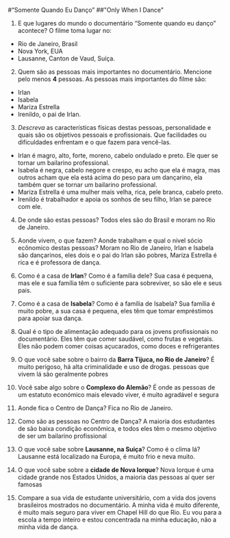 #“Somente Quando Eu Danço”
##"Only When I Dance"

1. E que lugares do mundo o documentário  “Somente quando eu danço” acontece?
O filme toma lugar no: 
* Rio de Janeiro, Brasil
* Nova York, EUA
* Lausanne, Canton de Vaud, Suíça.

2. Quem são as pessoas mais importantes no documentário. Mencione pelo menos **4** pessoas.
As pessoas mais importantes do filme são:
* Irlan
* Isabela
* Mariza Estrella
* Irenildo, o pai de Irlan.

3. *Descreva* as características físicas destas pessoas, personalidade e quais são os objetivos pessoais e profissionais. Que facilidades ou dificuldades enfrentam e o que fazem para vencê-las.
* Irlan é magro, alto, forte, moreno, cabelo ondulado e preto.  Ele quer se tornar um bailarino professional.  
* Isabela é negra, cabelo negore e crespo, eu acho que ela é magra, mas outros acham que ela está acima do peso para um dançarino, ela também quer se tornar um bailarino professional.  
* Mariza Estrella é uma mulher mais velha, rica, pele branca, cabelo preto.  
* Irenildo é trabalhador e apoia os sonhos de seu filho, Irlan se parece com ele.

4. De onde são estas pessoas?
Todos eles são do Brasil e moram no Rio de Janeiro.

5. Aonde vivem, o que fazem? Aonde trabalham e qual o nivel sócio ecônomico destas pessoas?
Moram no Rio de Janeiro, Irlan e Isabela são dançarinos, eles dois e o pai do Irlan são pobres, Mariza Estrella é rica e é professora de dança.

6. Como é a casa de **Irlan**? Como é a família dele?
Sua casa é pequena, mas ele e sua família têm o suficiente para sobreviver, so são ele e seus pais.

7. Como é a casa de **Isabela**? Como é a família de Isabela?
Sua família é muito pobre, a sua casa é pequena, eles têm que tomar empréstimos para apoiar sua dança.

8. Qual é o tipo de alimentação adequado para os jovens profissionais no documentário.
Eles têm que comer saudável, como frutas e vegetais. Eles não podem comer coisas açucarados, como doces e refrigerantes

9. O que você sabe sobre o bairro da **Barra Tijuca, no Rio de Janeiro**?
É muito perigoso, há alta criminalidade e uso de drogas. pessoas que vivem lá são geralmente pobres

10. Você sabe algo sobre o **Complexo do Alemão**?
É onde as pessoas de um estatuto económico mais elevado viver, é muito agradável e segura

11. Aonde fica o Centro de Dança?
Fica no Rio de Janeiro.

12. Como são as pessoas no Centro de Dança?
A maioria dos estudantes de são baixa condição econômica, e todos eles têm o mesmo objetivo de ser um bailarino profissional

13. O que você sabe sobre **Lausanne, na Suiça**? Como é o clima lá?
Lausanne está localizado na Europa, é muito frio e neva muito.

14. O que você sabe sobre a **cidade de Nova Iorque**?
Nova Iorque é uma cidade grande nos Estados Unidos, a maioria das pessoas aí quer ser famosas

15. Compare a sua vida de estudante universitário, com a vida dos jovens brasileiros mostrados no documentário.
A minha vida é muito diferente, é muito mais seguro para viver em Chapel Hill do que Rio. Eu vou para a escola a tempo inteiro e estou concentrada na minha educação, não a minha vida de dança.

